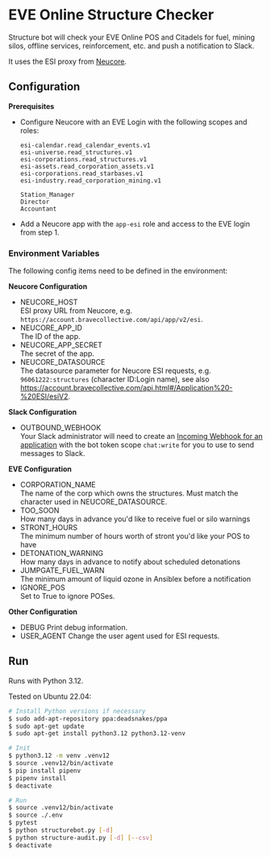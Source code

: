 # EVE Online Structure Checker

Structure bot will check your EVE Online POS and Citadels for fuel, mining silos, offline services, 
reinforcement, etc. and push a notification to Slack.

It uses the ESI proxy from [Neucore](https://github.com/tkhamez/neucore).

## Configuration

**Prerequisites**

* Configure Neucore with an EVE Login with the following scopes and roles:
    ```
    esi-calendar.read_calendar_events.v1
    esi-universe.read_structures.v1
    esi-corporations.read_structures.v1
    esi-assets.read_corporation_assets.v1
    esi-corporations.read_starbases.v1
    esi-industry.read_corporation_mining.v1
   
    Station_Manager
    Director
    Accountant
    ```
* Add a Neucore app with the `app-esi` role and access to the EVE login from step 1.

### Environment Variables

The following config items need to be defined in the environment:

**Neucore Configuration**

* NEUCORE_HOST  
  ESI proxy URL from Neucore, e.g. `https://account.bravecollective.com/api/app/v2/esi`.
* NEUCORE_APP_ID  
  The ID of the app.
* NEUCORE_APP_SECRET  
  The secret of the app.
* NEUCORE_DATASOURCE  
  The datasource parameter for Neucore ESI requests, e.g. `96061222:structures` (character ID:Login name), 
  see also https://account.bravecollective.com/api.html#/Application%20-%20ESI/esiV2.

**Slack Configuration**

* OUTBOUND_WEBHOOK  
  Your Slack administrator will need to create an
  [Incoming Webhook for an application](https://api.slack.com/apps) with the bot token scope 
  `chat:write` for you to use to send messages to Slack.

**EVE Configuration**

* CORPORATION_NAME  
  The name of the corp which owns the structures. Must match the character used in NEUCORE_DATASOURCE.
* TOO_SOON  
  How many days in advance you'd like to receive fuel or silo warnings
* STRONT_HOURS  
  The minimum number of hours worth of stront you'd like your POS to have
* DETONATION_WARNING  
  How many days in advance to notify about scheduled detonations
* JUMPGATE_FUEL_WARN  
  The minimum amount of liquid ozone in Ansiblex before a notification
* IGNORE_POS  
  Set to True to ignore POSes. 

**Other Configuration**

* DEBUG
  Print debug information.
* USER_AGENT
  Change the user agent used for ESI requests.

## Run

Runs with Python 3.12.

Tested on Ubuntu 22.04:

```sh
# Install Python versions if necessary
$ sudo add-apt-repository ppa:deadsnakes/ppa
$ sudo apt-get update
$ sudo apt-get install python3.12 python3.12-venv

# Init
$ python3.12 -m venv .venv12
$ source .venv12/bin/activate
$ pip install pipenv
$ pipenv install
$ deactivate

# Run
$ source .venv12/bin/activate
$ source ./.env
$ pytest
$ python structurebot.py [-d]
$ python structure-audit.py [-d] [--csv]
$ deactivate
```
